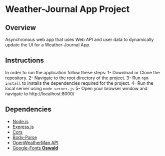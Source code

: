 # Weather-Journal App Project

## Overview

Asynchronous web app that uses Web API and user data to dynamically update the UI for a Weather-Journal App. 

## Instructions

In order to run the application follow these steps:
1- Download or Clone the repository.
2- Navigate to the root directory of the project.
3- Run ``npm install`` to installs the dependencies required for the project.
4- Run the local server using ``node server.js``
5- Open your browser window and navigate to http://localhost:8000/ 

## Dependencies

- [Node.js](https://nodejs.org/)
- [Express.js](https://expressjs.com/)
- [Cors](https://www.npmjs.com/package/cors)
- [Body-Parse](https://www.npmjs.com/package/body-parser)
- [OpenWeatherMap API](https://openweathermap.org/api)
- [Google-Fonts **Oswald**](https://fonts.google.com/specimen/Oswald)